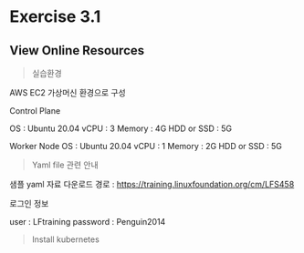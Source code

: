 # Exercise 3.1

## View Online Resources

> 실습환경

AWS EC2 가상머신 환경으로 구성

Control Plane

  OS : Ubuntu 20.04
  vCPU : 3
  Memory : 4G
  HDD or SSD : 5G

Worker Node
  OS : Ubuntu 20.04
  vCPU : 1
  Memory : 2G
  HDD or SSD : 5G

> Yaml file 관련 안내

샘플 yaml 자료 다운로드 경로 : https://training.linuxfoundation.org/cm/LFS458

로그인 정보

user : LFtraining
password : Penguin2014


> Install kubernetes
